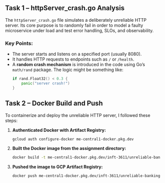## Task 1 – httpServer_crash.go Analysis

The `httpServer_crash.go` file simulates a deliberately unreliable HTTP server. Its core purpose is to randomly fail in order to model a faulty microservice under load and test error handling, SLOs, and observability.

### Key Points:
- The server starts and listens on a specified port (usually 8080).
- It handles HTTP requests to endpoints such as `/` or `/health`.
- A **random crash mechanism** is introduced in the code using Go’s `math/rand` package. The logic might be something like:
  ```go
  if rand.Float32() < 0.3 {
      panic("server crash!")
  }

## Task 2 – Docker Build and Push

To containerize and deploy the unreliable HTTP server, I followed these steps:

1. **Authenticated Docker with Artifact Registry:**
   ```bash
   gcloud auth configure-docker me-central1-docker.pkg.dev

2. **Built the Docker image from the assignment directory:**
   ```bash
   docker build -t me-central1-docker.pkg.dev/inft-3611/unreliable-banking-image/atakhan-v1 .

3. **Pushed the image to GCP Artifact Registry:**
   ```bash
   docker push me-central1-docker.pkg.dev/inft-3611/unreliable-banking-image/atakhan-v1
